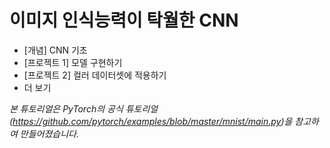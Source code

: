 # 이미지 인식능력이 탁월한 CNN

  * [개념] CNN 기초
  * [프로젝트 1] 모델 구현하기
  * [프로젝트 2] 컬러 데이터셋에 적용하기
  * 더 보기



*본 튜토리얼은 PyTorch의 공식 튜토리얼 (https://github.com/pytorch/examples/blob/master/mnist/main.py)을 참고하여 만들어졌습니다.*
